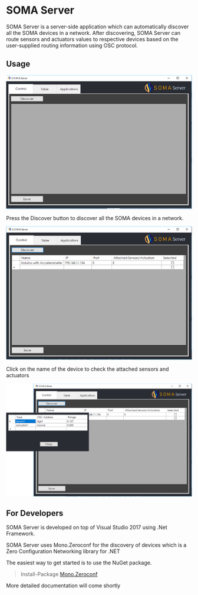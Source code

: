 # SOMA Server
SOMA Server is a server-side application which can automatically discover all the SOMA devices in a network. After discovering, SOMA Server can route sensors and actuators values to respective devices based on the user-supplied routing information using OSC protocol.

## Usage
![picture](interface1.png)

Press the Discover button to discover all the SOMA devices in a network.

![picture](interface2.png)

Click on the name of the device to check the attached sensors and actuators 

![picture](interface3.png)

## For Developers
SOMA Server is developed on top of Visual Studio 2017 using .Net Framework.
 
SOMA Server uses Mono.Zeroconf for the discovery of devices which is a Zero Configuration Networking library for .NET

The easiest way to get started is to use the NuGet package.

> Install-Package [Mono.Zeroconf](https://www.nuget.org/packages/Mono.Zeroconf/)


More detailed documentation will come shortly